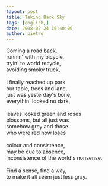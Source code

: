 ```yaml
---
layout: post
title: Taking Back Sky
tags: [english,]
date: 2008-02-24 16:40:00
author: pietro
---
```

Coming a road back,<br/>runnin' with my bicycle,<br/>tryin' to world recycle,<br/>avoiding smoky truck,<br/><br/>I finally reached up park<br/>our table, trees and lane,<br/>just was yesterday's bone,<br/>everythin' looked no dark,<br/><br/>leaves looked green and roses<br/>blossoms, but all just was<br/>somehow grey and those<br/>who were red now loses<br/><br/>colour and consistence,<br/>may be due to absence,<br/>inconsistence of the world's nonsense.<br/><br/>Find a sense, find a way,<br/>to make it all seem just less gray.
